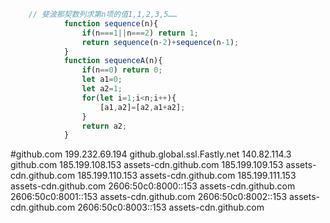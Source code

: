 ```javascript
    // 斐波那契数列求第n项的值1,1,2,3,5……
            function sequence(n){
                if(n===1||n===2) return 1;
                return sequence(n-2)+sequence(n-1);
            }
            function sequenceA(n){
                if(n==0) return 0;
                let a1=0;
                let a2=1;
                for(let i=1;i<n;i++){
                    [a1,a2]=[a2,a1+a2];
                }
                return a2; 
            }
```

#github.com
199.232.69.194 github.global.ssl.Fastly.net
140.82.114.3 github.com
185.199.108.153 assets-cdn.github.com
185.199.109.153 assets-cdn.github.com
185.199.110.153 assets-cdn.github.com
185.199.111.153 assets-cdn.github.com
2606:50c0:8000::153 assets-cdn.github.com
2606:50c0:8001::153 assets-cdn.github.com
2606:50c0:8002::153 assets-cdn.github.com
2606:50c0:8003::153 assets-cdn.github.com
